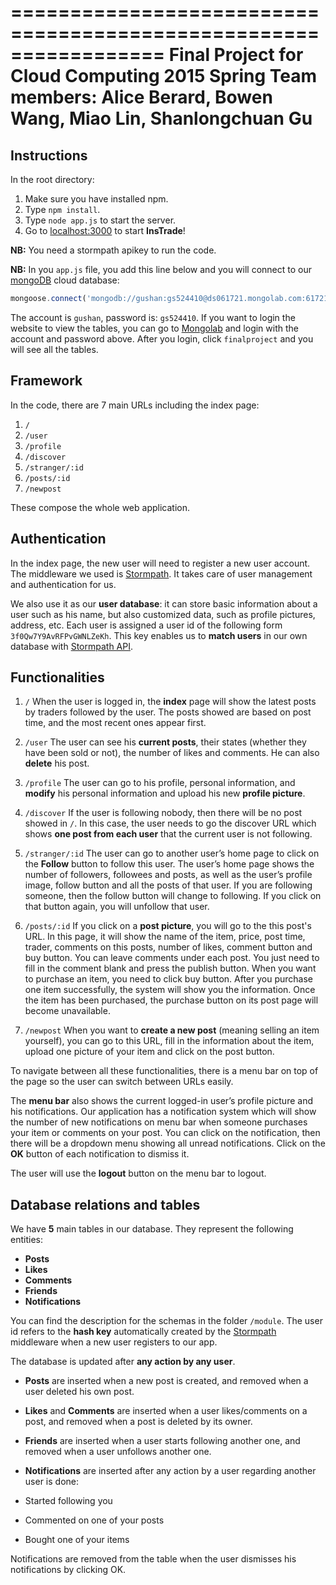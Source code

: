 =================================================================
Final Project for Cloud Computing 2015 Spring
Team members: Alice Berard, Bowen Wang, Miao Lin, Shanlongchuan Gu
=================================================================

## Instructions
In the root directory:

1. Make sure you have installed npm.
2. Type `npm install`.
3. Type `node app.js` to start the server.
4. Go to [localhost:3000](localhost:3000) to start **InsTrade**!

**NB:** You need a stormpath apikey to run the code.

**NB:** In you `app.js` file, you add this line below and you will connect to our [mongoDB](https://www.mongodb.org/) cloud database:

```javascript
mongoose.connect('mongodb://gushan:gs524410@ds061721.mongolab.com:61721/finalproject');
```

The account is `gushan`, password is: `gs524410`.
If you want to login the website to view the tables, you can go to [Mongolab](https://mongolab.com) and login with the account and password above.
After you login, click `finalproject` and you will see all the tables.

## Framework
In the code, there are 7 main URLs including the index page:

1. `/`
2. `/user`
3. `/profile`
4. `/discover`
5. `/stranger/:id`
6. `/posts/:id`
7. `/newpost`

These compose the whole web application. 

## Authentication

In the index page, the new user will need to register a new user account. The middleware we used is [Stormpath](https://stormpath.com/). It takes care of user management and authentication for us.

We also use it as our **user database**: it can store basic information about a user such as his name, but also customized data, such as profile pictures, address, etc. Each user is assigned a user id of the following form `3f0Qw7Y9AvRFPvGWNLZeKh`. This key enables us to **match users** in our own database with [Stormpath API](http://docs.stormpath.com/rest/product-guide/). 

## Functionalities

1. `/`
When the user is logged in, the **index** page will show the latest posts by traders followed by the user. The posts showed are based on post time, and the most recent ones appear first.

2. `/user` The user can see his **current posts**, their states (whether they have been sold or not), the number of likes and comments. He can also **delete** his post.

3. `/profile` The user can go to his profile, personal information, and **modify** his personal information and upload his new **profile picture**.

4. `/discover` If the user is following nobody, then there will be no post showed in `/`. In this case, the user needs to go the discover URL which shows **one post from each user** that the current user is not following. 

5. `/stranger/:id` The user can go to another user’s home page to click on the **Follow** button to follow this user. The user’s home page shows the number of followers, followees and posts, as well as the user’s profile image, follow button and all the posts of that user. If you are following someone, then the follow button will change to following. If you click on that button again, you will unfollow that user.

6. `/posts/:id` If you click on a **post picture**, you will go to the this post's URL. In this page, it will show the name of the item, price, post time, trader, comments on this posts, number of likes, comment button and buy button. You can leave comments under each post. You just need to fill in the comment blank and press the publish button. When you want to purchase an item, you need to click buy button. After you purchase one item successfully, the system will show you the information. Once the item has been purchased, the purchase button on its post page will become unavailable.

7. `/newpost` When you want to **create a new post** (meaning selling an item yourself), you can go to  this URL, fill in the information about the item, upload one picture of your item and click on the post button.

To navigate between all these functionalities, there is a menu bar on top of the page so the user can switch between URLs easily.

The **menu bar** also shows the current logged-in user’s profile picture and his notifications.
Our application has a notification system which will show the number of new notifications on menu bar when someone purchases your item or comments on your post. You can click on the notification, then there will be a dropdown menu showing all unread notifications. Click on the **OK** button of each notification to dismiss it.

The user will use the **logout** button on the menu bar to logout.

## Database relations and tables

We have **5** main tables in our database.
They represent the following entities:

* **Posts**
* **Likes**
* **Comments**
* **Friends**
* **Notifications**

You can find the description for the schemas in the folder `/module`.
The user id refers to the **hash key** automatically created by the [Stormpath](https://stormpath.com/) middleware when a new user registers to our app.

The database is updated after **any action by any user**.

* **Posts** are inserted when a new post is created, and removed when a user deleted his own post.

* **Likes** and **Comments** are inserted when a user likes/comments on a post, and removed when a post is deleted by its owner.

* **Friends** are inserted when a user starts following another one, and removed when a user unfollows another one.

* **Notifications** are inserted after any action by a user regarding another user is done:
 * Started following you
 * Commented on one of your posts
 * Bought one of your items
 
Notifications are removed from the table when the user dismisses his notifications by clicking OK.